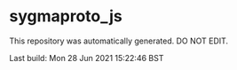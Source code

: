 # sygmaproto_js
This repository was automatically generated. DO NOT EDIT. 

Last build: Mon 28 Jun 2021 15:22:46 BST
